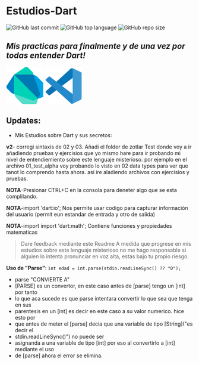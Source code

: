 # Estudios-Dart
![GitHub last commit](https://img.shields.io/github/last-commit/Zot-Lar/Estudios-Dart?color=%231531bd&logo=GitHub&logoColor=white) ![GitHub top language](https://img.shields.io/github/languages/top/Zot-Lar/Estudios-Dart?color=1531bd&logo=Dart) ![GitHub repo size](https://img.shields.io/github/repo-size/Zot-Lar/Estudios-Dart?color=1531bd&logo=CurseForge)

## _Mis practicas para finalmente y de una vez por todas entender Dart!_
<!-- ![](assets/dart.svg)-->
<img src="assets/dart.svg" width=100> <img src="assets/visual-studio-code-1.svg" width=100> 

## Updates:
- Mis Estudios sobre Dart y sus secretos:

**v2**- corregi sintaxis de 02 y 03.
    Añadi el folder de zotlar Test donde voy a ir añadiendo pruebas y ejercisios que yo mismo hare para ir probando mi nivel de entendiemiento sobre este lenguaje misterioso.
    por ejemplo en el archivo 01_test_alpha voy probando lo visto en 02 data types para ver que tanot lo comprendo hasta ahora. asi ire aladiendo archivos con ejercisios y pruebas.

**NOTA**-Presionar CTRL+C en la consola para deneter algo que se esta complilando.

**NOTA**-import 'dart:io'; Nos permite usar codigo para capturar información del usuario (permit eun estandar de entrada y otro de salida)

**NOTA**-import import 'dart:math'; Contiene funciones y propiedades matematicas

> Dare feedback mediante este Readme
> A medida que progrese en mis estudios
> sobre este lenguaje misterioso
> no me hago responsable si alguien lo intenta
> pronunciar en voz alta, estas bajo tu propio
> riesgo.

**Uso de "Parse"**:
`int edad = int.parse(stdin.readLineSync() ?? "0");`
 * parse "CONVIERTE A"
 * [PARSE] es un convertor, en este caso antes de [parse] tengo un [int] por tanto 
 * lo que aca sucede es que parse intentara convertir lo que sea que tenga en sus
 * parentesis en un [int] es decir en este caso a su valor numerico. hice esto por 
 * que antes de meter el [parse] decia que una variable de tipo [String]("es decir el
 * stdin.readLineSync()") no puede ser
 * asignanda a una variable de tipo [int] por eso al convertirlo a [int] mediante el uso
 * de [parse] ahora el error se elimina.
 

